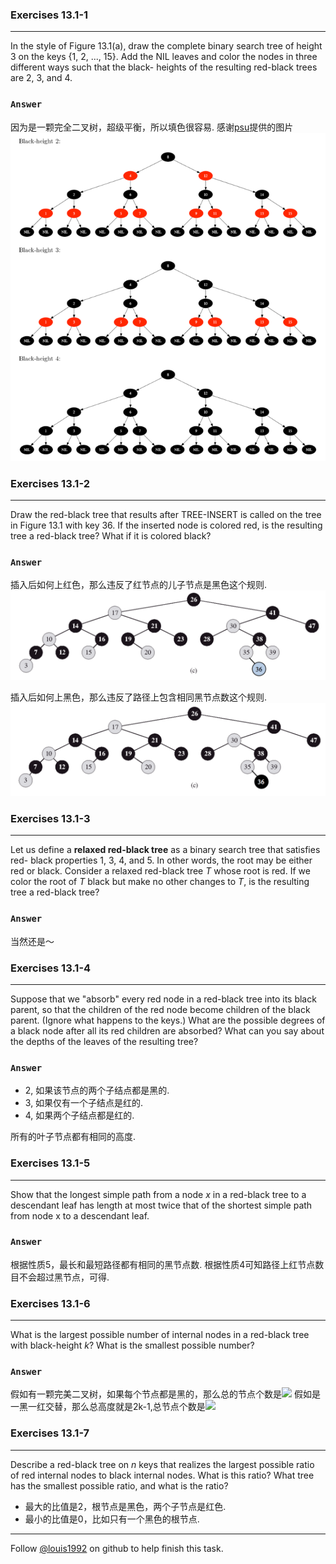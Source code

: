 ### Exercises 13.1-1
***
In the style of Figure 13.1(a), draw the complete binary search tree of height 3 on the keys {1, 2, ..., 15}. Add the NIL leaves and color the nodes in three different ways such that the black- heights of the resulting red-black trees are 2, 3, and 4.

### `Answer`
因为是一颗完全二叉树，超级平衡，所以填色很容易. 感谢[psu](http://test.scripts.psu.edu/users/d/j/djh300/cmpsc465/notes-4985903869437/solutions-to-some-homework-exercises-as-shared-with-students/3-solutions-clrs-13.pdf)提供的图片
![image](./repo/s1/1.png)


### Exercises 13.1-2
***
Draw the red-black tree that results after TREE-INSERT is called on the tree in Figure 13.1 with key 36. If the inserted node is colored red, is the resulting tree a red-black tree? What if it is colored black?

### `Answer`
插入后如何上红色，那么违反了红节点的儿子节点是黑色这个规则.
![image](./repo/s1/2.png)

插入后如何上黑色，那么违反了路径上包含相同黑节点数这个规则.
![image](./repo/s1/3.png)


### Exercises 13.1-3
***
Let us define a **relaxed red-black tree** as a binary search tree that satisfies red- black properties 1, 3, 4, and 5. In other words, the root may be either red or black. Consider a relaxed red-black tree *T* whose root is red. If we color the root of *T* black but make no other changes to *T*, is the resulting tree a red-black tree?

### `Answer`
当然还是～

### Exercises 13.1-4
***
Suppose that we "absorb" every red node in a red-black tree into its black parent, so that the children of the red node become children of the black parent. (Ignore what happens to the keys.) What are the possible degrees of a black node after all its red children are absorbed? What can you say about the depths of the leaves of the resulting tree?
### `Answer`
* 2, 如果该节点的两个子结点都是黑的.
* 3, 如果仅有一个子结点是红的.
* 4, 如果两个子结点都是红的.

所有的叶子节点都有相同的高度.

### Exercises 13.1-5
***
Show that the longest simple path from a node *x* in a red-black tree to a descendant leaf has
length at most twice that of the shortest simple path from node x to a descendant leaf.
### `Answer`
根据性质5，最长和最短路径都有相同的黑节点数. 根据性质4可知路径上红节点数目不会超过黑节点，可得.

### Exercises 13.1-6
***
What is the largest possible number of internal nodes in a red-black tree with black-height *k*? What is the smallest possible number?

### `Answer`
假如有一颗完美二叉树，如果每个节点都是黑的，那么总的节点个数是![](http://latex.codecogs.com/gif.latex?2^k-1)
假如是一黑一红交替，那么总高度就是2k-1,总节点个数是![](http://latex.codecogs.com/gif.latex?2^{2k}-1)


### Exercises 13.1-7
***
Describe a red-black tree on *n* keys that realizes the largest possible ratio of red internal nodes to black internal nodes. What is this ratio? What tree has the smallest possible ratio, and what is the ratio?

* 最大的比值是2，根节点是黑色，两个子节点是红色.
* 最小的比值是0，比如只有一个黑色的根节点.

***
Follow [@louis1992](https://github.com/gzc) on github to help finish this task.

